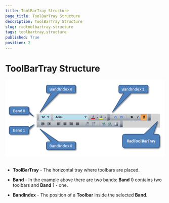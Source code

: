 ```yaml
---
title: ToolBarTray Structure
page_title: ToolBarTray Structure
description: ToolBarTray Structure
slug: radtoolbartray-structure
tags: toolbartray,structure
published: True
position: 2
---
```


# ToolBarTray Structure

![](images/toolbar5.png)

## 

* __ToolBarTray__ - The horizontal tray where toolbars are placed.
					

* __Band__ - In the example above there are two bands: __Band__ 0 contains two toolbars and __Band__ 1 - one.
					

* __BandIndex__ - The position of a __Toolbar__ inside the selected __Band__.
					
